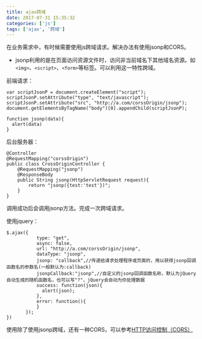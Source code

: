 ```yaml
---
title: ajax跨域
date: 2017-07-31 15:35:32
categories: ['js']
tags: ['ajax', '跨域']
---
```


在业务需求中，有时候需要使用js跨域请求。解决办法有使用jsonp和CORS。

* jsonp利用的是在页面访问资源文件时，访问非当前域名下其他域名资源。如`<img>`、`<script>`、`<form>`等标签。可以利用这一特性跨域。

前端请求：
```
var scriptJsonP = document.createElement("script");
scriptJsonP.setAttribute("type", "text/javascript");
scriptJsonP.setAttribute("src", "http://a.com/corssOrigin/jsonp");
document.getElementsByTagName("body")[0].appendChild(scriptJsonP);

function jsonp(data){
  alert(data)
}
```
<!-- more -->
后台服务器：
```
@Controller
@RequestMapping("corssOrigin")
public class CrossOriginController {
    @RequestMapping("jsonp")
    @ResponseBody
    public String jsonp(HttpServletRequest request){
        return "jsonp({test:'test'})";
    }
}
```
调用成功后会调用jsonp方法。完成一次跨域请求。

使用jquery：
```
$.ajax({
           type: "get",
           async: false,
           url: "http://a.com/corssOrigin/jsonp",
           dataType: "jsonp",
           jsonp: "callback",//传递给请求处理程序或页面的，用以获得jsonp回调函数名的参数名(一般默认为:callback)
           jsonpCallback:"jsonp",//自定义的jsonp回调函数名称，默认为jQuery自动生成的随机函数名，也可以写"?"，jQuery会自动为你处理数据
           success: function(json){
             alert(json);
           },
           error: function(){
           }
       });
})
```

使用除了使用jsonp跨域，还有一种CORS，可以参考[HTTP访问控制（CORS）](https://developer.mozilla.org/zh-CN/docs/Web/HTTP/Access_control_CORS)
